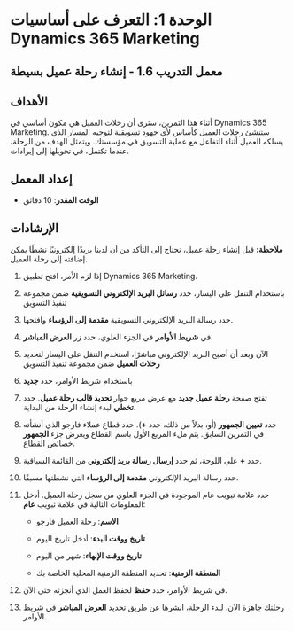 ﻿---
lab:
    title: 'المعمل 1.6: إنشاء رحلة عميل بسيطة'
    module: 'الوحدة 1: التعرف على أساسيات Dynamics 365 Marketing'
---

الوحدة 1: التعرف على أساسيات Dynamics 365 Marketing
========================

## معمل التدريب 1.6 - إنشاء رحلة عميل بسيطة

## الأهداف

أثناء هذا التمرين، سترى أن رحلات العميل هي مكون أساسي في Dynamics 365 Marketing. ستنشئ رحلات العميل كأساس لأي جهود تسويقية لتوجيه المسار الذي يسلكه العميل أثناء التفاعل مع عملية التسويق في مؤسستك. ويتمثل الهدف من الرحلة، عندما تكتمل، في تحويلها إلى إيرادات.

## إعداد المعمل

  - **الوقت المقدر**: 10 دقائق

## الإرشادات

**ملاحظة:** قبل إنشاء رحلة عميل، نحتاج إلى التأكد من أن لدينا بريدًا إلكترونيًا نشطًا يمكن إضافته إلى رحلة العميل. 

1. إذا لزم الأمر، افتح تطبيق Dynamics 365 Marketing. 

2. باستخدام التنقل على اليسار، حدد **رسائل البريد الإلكتروني التسويقية** ضمن مجموعة تنفيذ التسويق

3. حدد رسالة البريد الإلكتروني التسويقية **مقدمة إلى الرؤساء** وافتحها. 

4. في **شريط الأوامر** في الجزء العلوي، حدد زر **العرض المباشر**. 

5. الآن وبعد أن أصبح البريد الإلكتروني مباشرًا، استخدم التنقل على اليسار لتحديد **رحلات العميل** ضمن مجموعة تنفيذ التسويق

6. باستخدام شريط الأوامر، حدد **جديد** 

7. تفتح صفحة **رحلة عميل جديد** مع عرض مربع حوار **تحديد قالب رحلة عميل**. حدد **تخطي** لبدء إنشاء الرحلة من البداية.

8. حدد **تعيين الجمهور** (أو، بدلاً من ذلك، حدد **+**). حدد قطاع عملاء فارجو الذي أنشأته في التمرين السابق. يتم ملء المربع الأول باسم القطاع ويعرض جزء **الجمهور** خصائص القطاع.

9. حدد **+** على اللوحة، ثم حدد **إرسال رسالة بريد إلكتروني** من القائمة السياقية.

10. حدد رسالة البريد الإلكتروني **مقدمة إلى الرؤساء** التي نشطتها مسبقًا. 

11. حدد علامة تبويب عام الموجودة في الجزء العلوي من سجل رحلة العميل. أدخل المعلومات التالية في علامة تبويب **عام**:

	- **الاسم**: رحلة العميل فارجو

	- **تاريخ ووقت البدء**: أدخل تاريخ اليوم

	- **تاريخ ووقت الإنهاء**: شهر من اليوم

	- **المنطقة الزمنية**: تحديد المنطقة الزمنية المحلية الخاصة بك 

12. في شريط الأوامر، حدد **حفظ** لحفظ العمل الذي أنجزته حتى الآن.

13. رحلتك جاهزة الآن. لبدء الرحلة، انشرها عن طريق تحديد **العرض المباشر** في شريط الأوامر.
